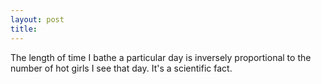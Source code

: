 ```yaml
---
layout: post
title: 
---
```


The length of time I bathe a particular day is inversely proportional to the number of hot girls I see that day. It's a scientific fact.
